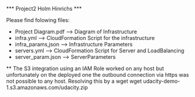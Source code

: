*** Project2 Holm Hinrichs *** 

Please find folowing files: 
- Project Diagram.pdf --> Diagram of Infrastructure
- infra.yml --> CloudFormation Script for the infrastructure
- infra_params,json --> Infrastructure Parameters
- servers.yml --> CloudFormation Script for Server and LoadBalancing
- server_param.json --> ServerParameters

** The S3 integration using an IAM Role worked on any host but unfortunately on the deployed one the outbound connection via https was not possible to any host. Resolving this by a wget wget udacity-demo-1.s3.amazonaws.com/udacity.zip


